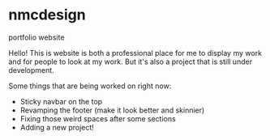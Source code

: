 # nmcdesign
portfolio website

Hello! This is website is both a professional place for me to display my work and for people to look at my work. But it's also a project that is still under development.

Some things that are being worked on right now:
- Sticky navbar on the top
- Revamping the footer (make it look better and skinnier)
- Fixing those weird spaces after some sections
- Adding a new project!
